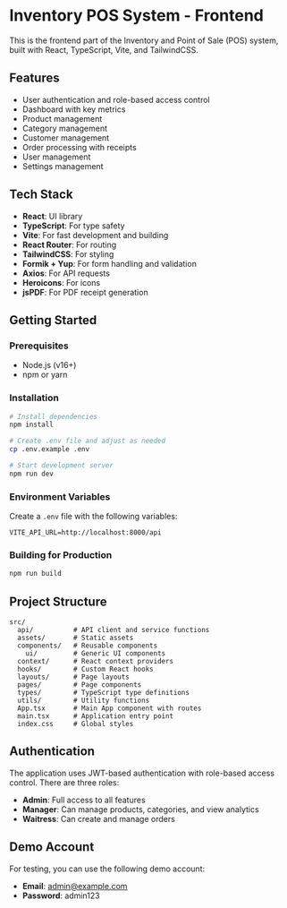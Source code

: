 # Inventory POS System - Frontend

This is the frontend part of the Inventory and Point of Sale (POS) system, built with React, TypeScript, Vite, and TailwindCSS.

## Features

- User authentication and role-based access control
- Dashboard with key metrics
- Product management
- Category management
- Customer management
- Order processing with receipts
- User management
- Settings management

## Tech Stack

- **React**: UI library
- **TypeScript**: For type safety
- **Vite**: For fast development and building
- **React Router**: For routing
- **TailwindCSS**: For styling
- **Formik + Yup**: For form handling and validation
- **Axios**: For API requests
- **Heroicons**: For icons
- **jsPDF**: For PDF receipt generation

## Getting Started

### Prerequisites

- Node.js (v16+)
- npm or yarn

### Installation

```bash
# Install dependencies
npm install

# Create .env file and adjust as needed
cp .env.example .env

# Start development server
npm run dev
```

### Environment Variables

Create a `.env` file with the following variables:

```
VITE_API_URL=http://localhost:8000/api
```

### Building for Production

```bash
npm run build
```

## Project Structure

```
src/
  api/          # API client and service functions
  assets/       # Static assets
  components/   # Reusable components
    ui/         # Generic UI components
  context/      # React context providers
  hooks/        # Custom React hooks
  layouts/      # Page layouts
  pages/        # Page components
  types/        # TypeScript type definitions
  utils/        # Utility functions
  App.tsx       # Main App component with routes
  main.tsx      # Application entry point
  index.css     # Global styles
```

## Authentication

The application uses JWT-based authentication with role-based access control. There are three roles:

- **Admin**: Full access to all features
- **Manager**: Can manage products, categories, and view analytics
- **Waitress**: Can create and manage orders

## Demo Account

For testing, you can use the following demo account:

- **Email**: admin@example.com
- **Password**: admin123
